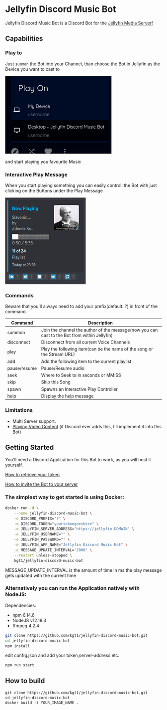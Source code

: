 # Jellyfin Discord Music Bot

Jellyfin Discord Music Bot is a Discord Bot for the [Jellyfin Media Server!](http://github.com/jellyfin/jellyfin)

## Capabilities

### Play to

Just `summon` the Bot into your Channel, than choose the Bot in Jellyfin as the Device you want to cast to

![Image to Discord Play to Window](img/playtowindow.png)

 and start playing you favourite Music

### Interactive Play Message

When you start playing something you can easily controll the Bot with just clicking on the Buttons under the Play Message

![Image to Interactive Play Message](img/discordplaymessage.png)

### Commands

Beware that you'll always need to add your prefix(default: ?) in front of the command.

Command | Description
------------ | -------------
summon | Join the channel the author of the message(now you can cast to the Bot from within Jellyfin)
disconnect | Disconnect from all current Voice Channels
play | Play the following item(can be the name of the song or the Stream URL)
add | Add the following item to the current playlist
pause/resume | Pause/Resume audio
seek | Where to Seek to in seconds or MM:SS
skip | Skip this Song
spawn | Spawns an Interactive Play Controller
help | Display the help message

### Limitations

- Multi Server support.
- [Playing Video Content](https://support.discord.com/hc/en-us/community/posts/360059238512-Add-Go-Live-support-for-API) (if Discord ever adds this, I'll implement it into this Bot)

## Getting Started
You'll need a Discord Application for this Bot to work, as you will host it yourself.

[How to retrieve your token](https://discordjs.guide/preparations/setting-up-a-bot-application.html#creating-your-bot)

[How to invite the Bot to your server](https://discordjs.guide/preparations/adding-your-bot-to-servers.html#bot-invite-links)


### The simplest way to get started is using Docker:

```bash
docker run -d \
    --name jellyfin-discord-music-bot \
    -e DISCORD_PREFIX="?" \
    -e DISCORD_TOKEN="yourtokengoeshere" \
    -e JELLYFIN_SERVER_ADDRESS="https://jellyfin.DOMAIN" \
    -e JELLYFIN_USERNAME="" \
    -e JELLYFIN_PASSWORD="" \
    -e JELLYFIN_APP_NAME="Jellyfin Discord Music Bot" \
    -e MESSAGE_UPDATE_INTERVAL="2000" \
    --restart unless-stopped \
    kgt1/jellyfin-discord-music-bot
```

MESSAGE_UPDATE_INTERVAL is the amount of time in ms the play message gets updated with the current time

### Alternatively you can run the Application natively with NodeJS:

Dependencies:

- npm 6.14.6
- NodeJS v12.18.3
- ffmpeg 4.2.4
```bash
git clone https://github.com/kgt1/jellyfin-discord-music-bot.git
cd jellyfin-discord-music-bot
npm install
```
edit config.json and add your token,server-address etc.
```bash
npm run start
```


## How to build
```
git clone https://github.com/kgt1/jellyfin-discord-music-bot.git
cd jellyfin-discord-music-bot
docker build -t YOUR_IMAGE_NAME .
```
